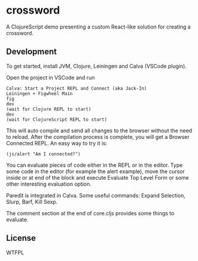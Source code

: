 # crossword

A ClojureScript demo presenting a custom React-like solution for creating a crossword.

## Development

To get started, install JVM, Clojure, Leiningen and Calva (VSCode plugin).

Open the project in VSCode and run 

    Calva: Start a Project REPL and Connect (aka Jack-In)
	Leiningen + Figwheel Main
	fig
	dev
	(wait for Clojure REPL to start)
	dev
	(wait for ClojureScript REPL to start)

This will auto compile and send all changes to the browser without the
need to reload. After the compilation process is complete, you will
get a Browser Connected REPL. An easy way to try it is:

    (js/alert "Am I connected?")

You can evaluate pieces of code either in the REPL or in the editor.
Type some code in the editor (for example the alert example), move the cursor
inside or at end of the block and execute Evaluate Top Level Form or some other
interesting evaluation option.

Paredit is integrated in Calva. Some useful commands: Expand Selection, Slurp, Barf, Kill Sexp.

The comment section at the end of core.cljs provides some things to evaluate.

## License

WTFPL